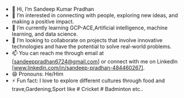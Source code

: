 - 👋 Hi, I’m Sandeep Kumar Pradhan
- 👀 I’m interested in connecting with people, exploring new ideas, and making a positive impact.
- 🌱 I’m currently learning GCP-ACE,Artificial intelligence, machine learning, and data science.
- 💞️ I’m looking to collaborate on projects that involve innovative technologies and have the potential to solve real-world problems.
- 📫 You can reach me through email at [sandeeppradhan6724@gmail.com] or connect with me on LinkedIn [www.linkedin.com/in/sandeep-pradhan-484460267].
- 😄 Pronouns: He/Him
- ⚡ Fun fact:  I love to explore different cultures through food and trave,Gardening,Sport  like # Cricket # Badminton etc..

<!---
sandip6724/sandip6724 is a ✨ special ✨ repository because its `README.md` (this file) appears on your GitHub profile.
You can click the Preview link to take a look at your changes.
--->
